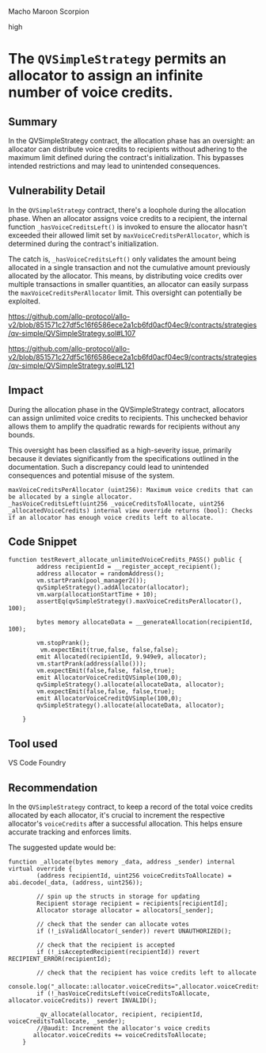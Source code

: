 Macho Maroon Scorpion

high

# The `QVSimpleStrategy` permits an allocator to assign an infinite number of voice credits.
## Summary
In the QVSimpleStrategy contract, the allocation phase has an oversight: an allocator can distribute voice credits to recipients without adhering to the maximum limit defined during the contract's initialization. This bypasses intended restrictions and may lead to unintended consequences.


## Vulnerability Detail

In the `QVSimpleStrategy` contract, there's a loophole during the allocation phase. When an allocator assigns voice credits to a recipient, the internal function `_hasVoiceCreditsLeft()` is invoked to ensure the allocator hasn't exceeded their allowed limit set by `maxVoiceCreditsPerAllocator`, which is determined during the contract's initialization.

The catch is, `_hasVoiceCreditsLeft()` only validates the amount being allocated in a single transaction and not the cumulative amount previously allocated by the allocator. This means, by distributing voice credits over multiple transactions in smaller quantities, an allocator can easily surpass the `maxVoiceCreditsPerAllocator` limit. This oversight can potentially be exploited.

https://github.com/allo-protocol/allo-v2/blob/851571c27df5c16f6586ece2a1cb6fd0acf04ec9/contracts/strategies/qv-simple/QVSimpleStrategy.sol#L107

https://github.com/allo-protocol/allo-v2/blob/851571c27df5c16f6586ece2a1cb6fd0acf04ec9/contracts/strategies/qv-simple/QVSimpleStrategy.sol#L121

## Impact
During the allocation phase in the QVSimpleStrategy contract, allocators can assign unlimited voice credits to recipients. This unchecked behavior allows them to amplify the quadratic rewards for recipients without any bounds.

This oversight has been classified as a high-severity issue, primarily because it deviates significantly from the specifications outlined in the documentation. Such a discrepancy could lead to unintended consequences and potential misuse of the system.

```solidity
maxVoiceCreditsPerAllocator (uint256): Maximum voice credits that can be allocated by a single allocator.
_hasVoiceCreditsLeft(uint256 _voiceCreditsToAllocate, uint256 _allocatedVoiceCredits) internal view override returns (bool): Checks if an allocator has enough voice credits left to allocate.
```

## Code Snippet

```solidity
function testRevert_allocate_unlimitedVoiceCredits_PASS() public {
        address recipientId = __register_accept_recipient();
        address allocator = randomAddress();
        vm.startPrank(pool_manager2());
        qvSimpleStrategy().addAllocator(allocator);
        vm.warp(allocationStartTime + 10);
        assertEq(qvSimpleStrategy().maxVoiceCreditsPerAllocator(), 100);

        bytes memory allocateData = __generateAllocation(recipientId, 100);

        vm.stopPrank();
         vm.expectEmit(true,false, false,false);
        emit Allocated(recipientId, 9.949e9, allocator);
        vm.startPrank(address(allo()));
        vm.expectEmit(false,false, false,true);
        emit AllocatorVoiceCreditQVSimple(100,0);
        qvSimpleStrategy().allocate(allocateData, allocator);
        vm.expectEmit(false,false, false,true);
        emit AllocatorVoiceCreditQVSimple(100,0);
        qvSimpleStrategy().allocate(allocateData, allocator);
      
    }
```

## Tool used

VS Code
Foundry

## Recommendation

In the `QVSimpleStrategy` contract, to keep a record of the total voice credits allocated by each allocator, it's crucial to increment the respective allocator's `voiceCredits` after a successful allocation. This helps ensure accurate tracking and enforces limits.

The suggested update would be:

```solidity
function _allocate(bytes memory _data, address _sender) internal virtual override {
        (address recipientId, uint256 voiceCreditsToAllocate) = abi.decode(_data, (address, uint256));

        // spin up the structs in storage for updating
        Recipient storage recipient = recipients[recipientId];
        Allocator storage allocator = allocators[_sender];

        // check that the sender can allocate votes
        if (!_isValidAllocator(_sender)) revert UNAUTHORIZED();

        // check that the recipient is accepted
        if (!_isAcceptedRecipient(recipientId)) revert RECIPIENT_ERROR(recipientId);

        // check that the recipient has voice credits left to allocate
        console.log("_allocate::allocator.voiceCredits=",allocator.voiceCredits);
        if (!_hasVoiceCreditsLeft(voiceCreditsToAllocate, allocator.voiceCredits)) revert INVALID();

        _qv_allocate(allocator, recipient, recipientId, voiceCreditsToAllocate, _sender);
        //@audit: Increment the allocator's voice credits
       allocator.voiceCredits += voiceCreditsToAllocate;
    }
```